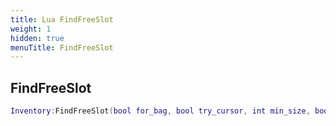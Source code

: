 ```yaml
---
title: Lua FindFreeSlot
weight: 1
hidden: true
menuTitle: FindFreeSlot
---
```

## FindFreeSlot
```lua
Inventory:FindFreeSlot(bool for_bag, bool try_cursor, int min_size, bool is_arrow); -- number
```